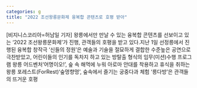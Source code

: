 ```yaml
---
categories: g
title: "2022 조선왕릉문화제 융복합 콘텐츠로 호평 받아"
---
```

[비지니스코리아=허남일 기자] 왕릉에서만 만날 수 있는 융복합 콘텐츠를 선보이고 있는 ‘2022 조선왕릉문화제’가 진행, 관객들의 호평을 받고 있다.지난 1일 선정릉에서 진행된 융복합 창작극 ‘신들의 정원’은 예술과 기술을 절묘하게 결합한 수준높은 공연으로 극찬받았고, 어린이들의 인기를 독차지 하고 있는 방탈출 형식의 임무(미션)수행 프로그램 왕릉 어드벤처‘어명이오!’, 숲 속 해먹에 누워 아로마 안대를 착용하고 휴식을 취하는 왕릉 포레스트(ForRest)‘숲멍향멍’, 숲속에서 즐기는 궁중다과 체험 ‘릉다방’은 관객들의 뜨거운 호평